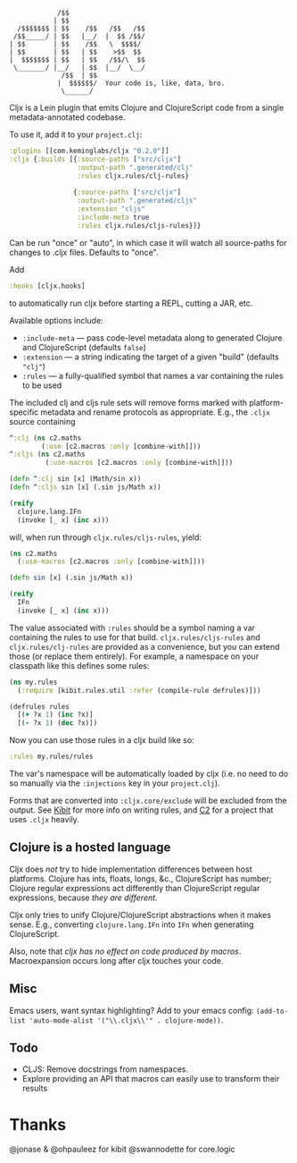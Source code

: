                 /$$                
               | $$                
      /$$$$$$$ | $$    /$$   /$$   /$$
     /$$_____/ | $$   |__/  |  $$ /$$/
    | $$       | $$    /$$   \  $$$$/ 
    | $$       | $$   | $$    >$$  $$ 
    |  $$$$$$$ | $$   | $$   /$$/\  $$
     \_______/ |__/   | $$  |__/  \__/
                 /$$  | $$          
                |  $$$$$$/  Your code is, like, data, bro.        
                 \______/           


Cljx is a Lein plugin that emits Clojure and ClojureScript code from a single metadata-annotated codebase.

To use it, add it to your `project.clj`:

```clojure
:plugins [[com.keminglabs/cljx "0.2.0"]]
:cljx {:builds [{:source-paths ["src/cljx"]
                 :output-path ".generated/clj"
                 :rules cljx.rules/clj-rules}
                  
                {:source-paths ["src/cljx"]
                 :output-path ".generated/cljs"
                 :extension "cljs"
                 :include-meta true
                 :rules cljx.rules/cljs-rules}]}
```

Can be run "once" or "auto", in which case it will watch all source-paths for changes to .cljx files.  Defaults to "once".

Add

```clojure
:hooks [cljx.hooks]
```

to automatically run cljx before starting a REPL, cutting a JAR, etc.

Available options include:

<!--
* `:nested-exclusions` — When true, `^:clj` and `^:cljs` metadata (used to
  indicate target-specific inclusions/exclusions) may be used on "nested"
(non-top-level) forms (defaults `false`)
* `:maintain-form-position` – When true, the line positions of transformed cljx
  forms are maintained, which aligns error and debug info (e.g. line numbers in
stack traces, ClojureScript source maps, etc) in the generated files with those
in the source cljx files (defaults `false`)
-->
* `:include-meta` — pass code-level metadata along to generated Clojure and
  ClojureScript (defaults `false`)
* `:extension` — a string indicating the target of a given "build" (defaults
  `"clj"`)
* `:rules` — a fully-qualified symbol that names a var containing the rules to
  be used

The included clj and cljs rule sets will remove forms marked with platform-specific metadata and rename protocols as appropriate.
E.g., the `.cljx` source containing

```clojure
^:clj (ns c2.maths
        (:use [c2.macros :only [combine-with]]))
^:cljs (ns c2.maths
         (:use-macros [c2.macros :only [combine-with]]))

(defn ^:clj sin [x] (Math/sin x))
(defn ^:cljs sin [x] (.sin js/Math x))

(reify
  clojure.lang.IFn
  (invoke [_ x] (inc x)))
```

will, when run through `cljx.rules/cljs-rules`, yield:

```clojure
(ns c2.maths
  (:use-macros [c2.macros :only [combine-with]]))

(defn sin [x] (.sin js/Math x))

(reify
  IFn
  (invoke [_ x] (inc x)))
```

The value associated with `:rules` should be a symbol naming a var containing
the rules to use for that build.  `cljx.rules/cljs-rules` and `cljx.rules/clj-rules`
are provided as a convenience, but you can extend those (or replace them entirely).
For example, a namespace on your classpath like this defines some rules:

```clojure
(ns my.rules
  (:require [kibit.rules.util :refer (compile-rule defrules)]))

(defrules rules
  [(+ ?x 1) (inc ?x)]
  [(- ?x 1) (dec ?x)])
```

Now you can use those rules in a cljx build like so:

```clojure   
:rules my.rules/rules
```

The var's namespace will be automatically loaded by cljx (i.e. no need to do so
manually via the `:injections` key in your `project.clj`).

Forms that are converted into `:cljx.core/exclude` will be excluded from the output.
See [Kibit](http://github.com/jonase/kibit) for more info on writing rules, and
[C2](https://github.com/lynaghk/c2) for a project that uses `.cljx` heavily.


Clojure is a hosted language
----------------------------
Cljx does *not* try to hide implementation differences between host platforms.
Clojure has ints, floats, longs, &c., ClojureScript has number; Clojure regular expressions act differently than ClojureScript regular expressions, because *they are different*.

Cljx only tries to unify Clojure/ClojureScript abstractions when it makes sense.
E.g., converting `clojure.lang.IFn` into `IFn` when generating ClojureScript.

Also, note that *cljx has no effect on code produced by macros*.
Macroexpansion occurs long after cljx touches your code.


Misc
----
Emacs users, want syntax highlighting?
Add to your emacs config: `(add-to-list 'auto-mode-alist '("\\.cljx\\'" . clojure-mode))`.

Todo
----

+ CLJS: Remove docstrings from namespaces.
+ Explore providing an API that macros can easily use to transform their results

Thanks
======
@jonase & @ohpauleez for kibit
@swannodette for core.logic


